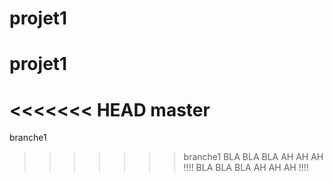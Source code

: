 # projet1
# projet1
<<<<<<< HEAD
master
=======
branche1
>>>>>>> branche1
BLA BLA BLA AH AH AH !!!!
BLA BLA BLA AH AH AH !!!!



